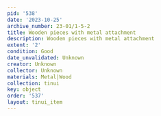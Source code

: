 ```yaml
---
pid: '538'
date: '2023-10-25'
archive_number: 23-01/1-5-2
title: Wooden pieces with metal attachment
description: Wooden pieces with metal attachment
extent: '2'
condition: Good
date_unvalidated: Unknown
creator: Unknown
collector: Unknown
materials: Metal|Wood
collection: tinui
key: object
order: '537'
layout: tinui_item
---
```

